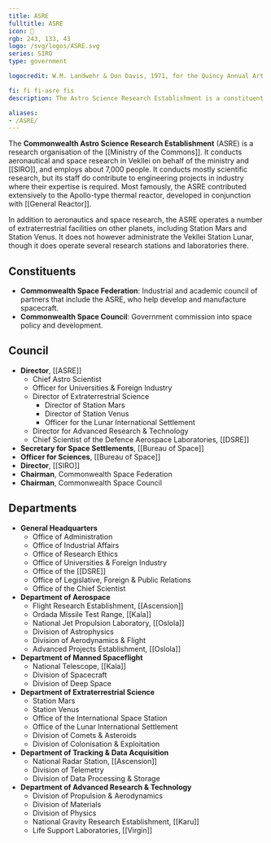 ```yaml
---
title: ASRE
fulltitle: ASRE
icon: 🔬
rgb: 243, 133, 43
logo: /svg/logos/ASRE.svg
series: SIRO
type: government

logocredit: W.M. Landwehr & Don Davis, 1971, for the Quincy Annual Art Show

fi: fi fi-asre fis
description: The Astro Science Research Establishment is a constituent research organisation of SIRO dedicated to astronomy and space research.

aliases:
- /ASRE/
---
```

The <span class="fi fi-asre fis"></span> **Commonwealth Astro Science Research Establishment** (ASRE) is a research organisation of the [[Ministry of the Commons]]. It conducts aeronautical and space research in Vekllei on behalf of the ministry and [[SIRO]], and employs about 7,000 people. It conducts mostly scientific research, but its staff do contribute to engineering projects in industry where their expertise is required. Most famously, the ASRE contributed extensively to the Apollo-type thermal reactor, developed in conjunction with [[General Reactor]].

In addition to aeronautics and space research, the ASRE operates a number of extraterrestrial facilities on other planets, including Station Mars and Station Venus. It does not however administrate the Vekllei Station Lunar, though it does operate several research stations and laboratories there.

## Constituents
* **Commonwealth Space Federation**: Industrial and academic council of partners that include the ASRE, who help develop and manufacture spacecraft.
* **Commonwealth Space Council**: Government commission into space policy and development.

## Council

* **Director**, [[ASRE]]
    * Chief Astro Scientist
    * Officer for Universities & Foreign Industry
    * Director of Extraterrestrial Science
        * Director of Station Mars
        * Director of Station Venus
        * Officer for the Lunar International Settlement
    * Director for Advanced Research & Technology
    * Chief Scientist of the Defence Aerospace Laboratories, [[DSRE]]
* **Secretary for Space Settlements**, [[Bureau of Space]]
* **Officer for Sciences**, [[Bureau of Space]]
* **Director**, [[SIRO]]
* **Chairman**, Commonwealth Space Federation
* **Chairman**, Commonwealth Space Council

## Departments
* **General Headquarters**
    * Office of Administration
    * Office of Industrial Affairs
    * Office of Research Ethics
    * Office of Universities & Foreign Industry
    * Office of the [[DSRE]]
    * Office of Legislative, Foreign & Public Relations
    * Office of the Chief Scientist
* **Department of Aerospace**
    * Flight Research Establishment, [[Ascension]]
    * Ordada Missile Test Range, [[Kala]]
    * National Jet Propulsion Laboratory, [[Oslola]]
    * Division of Astrophysics
    * Division of Aerodynamics & Flight
    * Advanced Projects Establishment, [[Oslola]]
* **Department of Manned Spaceflight**
    * National Telescope, [[Kala]]
    * Division of Spacecraft
    * Division of Deep Space
* **Department of Extraterrestrial Science**
    * Station Mars
    * Station Venus
    * Office of the International Space Station
    * Office of the Lunar International Settlement
    * Division of Comets & Asteroids
    * Division of Colonisation & Exploitation
* **Department of Tracking & Data Acquisition**
    * National Radar Station, [[Ascension]]
    * Division of Telemetry
    * Division of Data Processing & Storage
* **Department of Advanced Research & Technology**
    * Division of Propulsion & Aerodynamics
    * Division of Materials
    * Division of Physics
    * National Gravity Research Establishment, [[Karu]]
    * Life Support Laboratories, [[Virgin]]